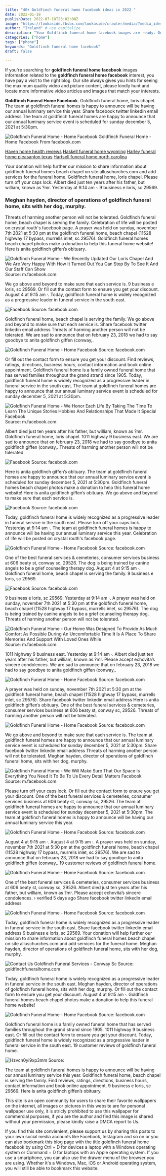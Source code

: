 ```yaml
---
title: "40+ Goldfinch funeral home facebook ideas in 2022 "
date: 2022-01-19
publishDate: 2022-07-18T23:02:08Z
image: "https://lookaside.fbsbx.com/lookaside/crawler/media/?media_id=4358184074279465"
author: "Ireland" # use capitalize
description: "Your Goldfinch funeral home facebook images are ready. Goldfinch funeral home facebook are a topic that is being searched for and liked by netizens now. You can Get the Goldfinch funeral home facebook files here. Download all royalty-free images."
categories: ["home"]
tags: ["phone"]
keywords: "Goldfinch funeral home facebook"
draft: false

---
```


If you're searching for **goldfinch funeral home facebook** images information related to the **goldfinch funeral home facebook** interest, you have pay a visit to the right  blog.  Our site always  gives you  hints  for seeing  the maximum  quality video and picture  content, please kindly hunt and locate more informative video articles and images  that match your interests.

**Goldfinch Funeral Home Facebook**. Goldfinch funeral home, loris chapel. The team at goldfinch funeral homes is happy to announce will be having our annual luminary service this year. Share facebook twitter linkedin email address The team at goldfinch funeral homes are happy to announce that our annual luminary service event is scheduled for sunday december 5, 2021 at 5:30pm.

![Goldfinch Funeral Home - Home Facebook](https://lookaside.fbsbx.com/lookaside/crawler/media/?media_id=4327082814056258 "Goldfinch Funeral Home - Home Facebook")
Goldfinch Funeral Home - Home Facebook From facebook.com

[Haven home health reviews](/haven-home-health-reviews/)
[Haskell funeral home wyoming](/haskell-funeral-home-wyoming/)
[Harley funeral home pleasanton texas](/harley-funeral-home-pleasanton-texas/)
[Hartsell funeral home north carolina](/hartsell-funeral-home-north-carolina/)

Your donation will help further our mission to share information about goldfinch funeral homes beach chapel on site alluschurches.com and add services for the funeral home. Goldfinch funeral home, loris chapel. Please turn off your caps lock. Albert died just ten years after his father, but william, known as ?mr. Yesterday at 9:14 am ·. 9 business e loris, sc 29569.

### Meghan hayden, director of operations of goldfinch funeral home, sits with her dog, murphy.

Threats of harming another person will not be tolerated. Goldfinch funeral home, beach chapel is serving the family. Celebration of life will be posted on crystal routh&#039;s facebook page. A prayer was held on sunday, november 7th 2021 at 5:30 pm at the goldfinch funeral home, beach chapel (11528 highway 17 bypass, murrells inlet, sc 29576). Goldfinch funeral homes beach chapel photos make a donation to help this funeral home website! Here is anita goldfinch giffen’s obituary.


![Goldfinch Funeral Home - We Recently Updated Our Loris Chapel And We Are Very Happy With How It Turned Out You Can Stop By To See It And Our Staff Can Show](https://lookaside.fbsbx.com/lookaside/crawler/media/?media_id=3672669569497589 "Goldfinch Funeral Home - We Recently Updated Our Loris Chapel And We Are Very Happy With How It Turned Out You Can Stop By To See It And Our Staff Can Show")
Source: m.facebook.com

We go above and beyond to make sure that each service is. 9 business e loris, sc 29569. Or fill out the contact form to ensure you get your discount. August 4 at 9:15 am ·. Today, goldfinch funeral home is widely recognized as a progressive leader in funeral service in the south east.

![Facebook](https://lookaside.fbsbx.com/lookaside/crawler/media/?media_id=3193250450772839 "Facebook")
Source: facebook.com

Goldfinch funeral home, beach chapel is serving the family. We go above and beyond to make sure that each service is. Share facebook twitter linkedin email address Threats of harming another person will not be tolerated. We are sad to announce that on february 23, 2018 we had to say goodbye to anita goldfinch giffen (conway,.

![Goldfinch Funeral Home - Home Facebook](https://lookaside.fbsbx.com/lookaside/crawler/media/?media_id=4285305384900668 "Goldfinch Funeral Home - Home Facebook")
Source: facebook.com

Or fill out the contact form to ensure you get your discount. Find reviews, ratings, directions, business hours, contact information and book online appointment. Goldfinch funeral home is a family owned funeral home that has served families throughout the grand strand since 1905. Today, goldfinch funeral home is widely recognized as a progressive leader in funeral service in the south east. The team at goldfinch funeral homes are happy to announce that our annual luminary service event is scheduled for sunday december 5, 2021 at 5:30pm.

![Goldfinch Funeral Home - We Honor Each Life By Taking The Time To Learn The Unique Stories Hobbies And Relationships That Made It Special Facebook](https://lookaside.fbsbx.com/lookaside/crawler/media/?media_id=3450094435088438 "Goldfinch Funeral Home - We Honor Each Life By Taking The Time To Learn The Unique Stories Hobbies And Relationships That Made It Special Facebook")
Source: m.facebook.com

Albert died just ten years after his father, but william, known as ?mr. Goldfinch funeral home, loris chapel. 1011 highway 9 business east. We are sad to announce that on february 23, 2018 we had to say goodbye to anita goldfinch giffen (conway,. Threats of harming another person will not be tolerated.

![Facebook](https://lookaside.fbsbx.com/lookaside/crawler/media/?media_id=3145028422261709 "Facebook")
Source: facebook.com

Here is anita goldfinch giffen’s obituary. The team at goldfinch funeral homes are happy to announce that our annual luminary service event is scheduled for sunday december 5, 2021 at 5:30pm. Goldfinch funeral homes beach chapel photos make a donation to help this funeral home website! Here is anita goldfinch giffen’s obituary. We go above and beyond to make sure that each service is.

![Facebook](https://lookaside.fbsbx.com/lookaside/crawler/media/?media_id=3218170824947468 "Facebook")
Source: facebook.com

Today, goldfinch funeral home is widely recognized as a progressive leader in funeral service in the south east. Please turn off your caps lock. Yesterday at 9:14 am ·. The team at goldfinch funeral homes is happy to announce will be having our annual luminary service this year. Celebration of life will be posted on crystal routh&#039;s facebook page.

![Goldfinch Funeral Home - Home Facebook](https://lookaside.fbsbx.com/lookaside/crawler/media/?media_id=4291254754305731 "Goldfinch Funeral Home - Home Facebook")
Source: facebook.com

One of the best funeral services &amp; cemeteries, consumer services business at 606 beaty st, conway sc, 29526. The dog is being trained by canine angels to be a grief counseling therapy dog. August 4 at 9:15 am ·. Goldfinch funeral home, beach chapel is serving the family. 9 business e loris, sc 29569.

![Facebook](https://lookaside.fbsbx.com/lookaside/crawler/media/?media_id=3350303565067526 "Facebook")
Source: facebook.com

9 business e loris, sc 29569. Yesterday at 9:14 am ·. A prayer was held on sunday, november 7th 2021 at 5:30 pm at the goldfinch funeral home, beach chapel (11528 highway 17 bypass, murrells inlet, sc 29576). The dog is being trained by canine angels to be a grief counseling therapy dog. Threats of harming another person will not be tolerated.

![Goldfinch Funeral Home - Our Home Was Designed To Provide As Much Comfort As Possible During An Uncomfortable Time It Is A Place To Share Memories And Support With Loved Ones While](https://lookaside.fbsbx.com/lookaside/crawler/media/?media_id=3382651011832781 "Goldfinch Funeral Home - Our Home Was Designed To Provide As Much Comfort As Possible During An Uncomfortable Time It Is A Place To Share Memories And Support With Loved Ones While")
Source: m.facebook.com

1011 highway 9 business east. Yesterday at 9:14 am ·. Albert died just ten years after his father, but william, known as ?mr. Please accept echovita’s sincere condolences. We are sad to announce that on february 23, 2018 we had to say goodbye to anita goldfinch giffen (conway,.

![Goldfinch Funeral Home - Home Facebook](https://lookaside.fbsbx.com/lookaside/crawler/media/?media_id=4327082814056258 "Goldfinch Funeral Home - Home Facebook")
Source: facebook.com

A prayer was held on sunday, november 7th 2021 at 5:30 pm at the goldfinch funeral home, beach chapel (11528 highway 17 bypass, murrells inlet, sc 29576). Share facebook twitter linkedin email address Here is anita goldfinch giffen’s obituary. One of the best funeral services &amp; cemeteries, consumer services business at 606 beaty st, conway sc, 29526. Threats of harming another person will not be tolerated.

![Goldfinch Funeral Home - Home Facebook](https://lookaside.fbsbx.com/lookaside/crawler/media/?media_id=4231392470291960 "Goldfinch Funeral Home - Home Facebook")
Source: facebook.com

We go above and beyond to make sure that each service is. The team at goldfinch funeral homes are happy to announce that our annual luminary service event is scheduled for sunday december 5, 2021 at 5:30pm. Share facebook twitter linkedin email address Threats of harming another person will not be tolerated. Meghan hayden, director of operations of goldfinch funeral home, sits with her dog, murphy.

![Goldfinch Funeral Home - We Will Make Sure That Our Space Is Everything You Need It To Be To Us Every Detail Matters Facebook](https://lookaside.fbsbx.com/lookaside/crawler/media/?media_id=4074786975952511 "Goldfinch Funeral Home - We Will Make Sure That Our Space Is Everything You Need It To Be To Us Every Detail Matters Facebook")
Source: m.facebook.com

Please turn off your caps lock. Or fill out the contact form to ensure you get your discount. One of the best funeral services &amp; cemeteries, consumer services business at 606 beaty st, conway sc, 29526. The team at goldfinch funeral homes are happy to announce that our annual luminary service event is scheduled for sunday december 5, 2021 at 5:30pm. The team at goldfinch funeral homes is happy to announce will be having our annual luminary service this year.

![Goldfinch Funeral Home - Home Facebook](https://lookaside.fbsbx.com/lookaside/crawler/media/?media_id=152093608221887 "Goldfinch Funeral Home - Home Facebook")
Source: facebook.com

August 4 at 9:15 am ·. August 4 at 9:15 am ·. A prayer was held on sunday, november 7th 2021 at 5:30 pm at the goldfinch funeral home, beach chapel (11528 highway 17 bypass, murrells inlet, sc 29576). We are sad to announce that on february 23, 2018 we had to say goodbye to anita goldfinch giffen (conway,. 19 customer reviews of goldfinch funeral home.

![Goldfinch Funeral Home - Home Facebook](https://lookaside.fbsbx.com/lookaside/crawler/media/?media_id=4308626829235190 "Goldfinch Funeral Home - Home Facebook")
Source: facebook.com

One of the best funeral services &amp; cemeteries, consumer services business at 606 beaty st, conway sc, 29526. Albert died just ten years after his father, but william, known as ?mr. Please accept echovita’s sincere condolences. › verified 5 days ago Share facebook twitter linkedin email address

![Goldfinch Funeral Home - Home Facebook](https://lookaside.fbsbx.com/lookaside/crawler/media/?media_id=4246223678808839 "Goldfinch Funeral Home - Home Facebook")
Source: facebook.com

Today, goldfinch funeral home is widely recognized as a progressive leader in funeral service in the south east. Share facebook twitter linkedin email address 9 business e loris, sc 29569. Your donation will help further our mission to share information about goldfinch funeral homes beach chapel on site alluschurches.com and add services for the funeral home. Meghan hayden, director of operations of goldfinch funeral home, sits with her dog, murphy.

![Contact Us Goldfinch Funeral Services - Conway Sc](https://cdn.f1connect.net/compress/photo/location/r/800x720/7e3291751c894bb3b3f5eb56aa90342f/1c372944-1838-4742-af7a-c7ea5ac3e8cf.jpg "Contact Us Goldfinch Funeral Services - Conway Sc")
Source: goldfinchfuneralhome.com

Today, goldfinch funeral home is widely recognized as a progressive leader in funeral service in the south east. Meghan hayden, director of operations of goldfinch funeral home, sits with her dog, murphy. Or fill out the contact form to ensure you get your discount. August 4 at 9:15 am ·. Goldfinch funeral homes beach chapel photos make a donation to help this funeral home website!

![Goldfinch Funeral Home - Home Facebook](https://lookaside.fbsbx.com/lookaside/crawler/media/?media_id=1580176978746869 "Goldfinch Funeral Home - Home Facebook")
Source: facebook.com

Goldfinch funeral home is a family owned funeral home that has served families throughout the grand strand since 1905. 1011 highway 9 business east. Or fill out the contact form to ensure you get your discount. Today, goldfinch funeral home is widely recognized as a progressive leader in funeral service in the south east. 19 customer reviews of goldfinch funeral home.

![Hzvcn0yi9xp3mm](https://lookaside.fbsbx.com/lookaside/crawler/media/?media_id=4358184074279465 "Hzvcn0yi9xp3mm")
Source: 

The team at goldfinch funeral homes is happy to announce will be having our annual luminary service this year. Goldfinch funeral home, beach chapel is serving the family. Find reviews, ratings, directions, business hours, contact information and book online appointment. 9 business e loris, sc 29569. Here is anita goldfinch giffen’s obituary.

This site is an open community for users to share their favorite wallpapers on the internet, all images or pictures in this website are for personal wallpaper use only, it is stricly prohibited to use this wallpaper for commercial purposes, if you are the author and find this image is shared without your permission, please kindly raise a DMCA report to Us.

If you find this site convienient, please support us by sharing this posts to your own social media accounts like Facebook, Instagram and so on or you can also bookmark this blog page with the title goldfinch funeral home facebook by using Ctrl + D for devices a laptop with a Windows operating system or Command + D for laptops with an Apple operating system. If you use a smartphone, you can also use the drawer menu of the browser you are using. Whether it's a Windows, Mac, iOS or Android operating system, you will still be able to bookmark this website.
